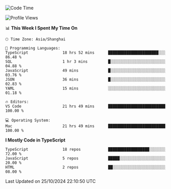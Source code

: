 <!--START_SECTION:waka-->
![Code Time](http://img.shields.io/badge/Code%20Time-6%2C796%20hrs%2050%20mins-blue)

![Profile Views](http://img.shields.io/badge/Profile%20Views-1-blue)

📊 **This Week I Spent My Time On** 

```text
🕑︎ Time Zone: Asia/Shanghai

💬 Programming Languages: 
TypeScript               18 hrs 52 mins      ██████████████████████░░░   86.48 % 
SQL                      1 hr 3 mins         █░░░░░░░░░░░░░░░░░░░░░░░░   04.88 % 
JavaScript               49 mins             █░░░░░░░░░░░░░░░░░░░░░░░░   03.76 % 
JSON                     36 mins             █░░░░░░░░░░░░░░░░░░░░░░░░   02.83 % 
YAML                     15 mins             ░░░░░░░░░░░░░░░░░░░░░░░░░   01.18 % 

🔥 Editors: 
VS Code                  21 hrs 49 mins      █████████████████████████   100.00 % 

💻 Operating System: 
Mac                      21 hrs 49 mins      █████████████████████████   100.00 % 
```

**I Mostly Code in TypeScript** 

```text
TypeScript               18 repos            ██████████████████░░░░░░░   72.00 % 
JavaScript               5 repos             █████░░░░░░░░░░░░░░░░░░░░   20.00 % 
HTML                     2 repos             ██░░░░░░░░░░░░░░░░░░░░░░░   08.00 % 
```




 Last Updated on 25/10/2024 22:10:50 UTC
<!--END_SECTION:waka-->
